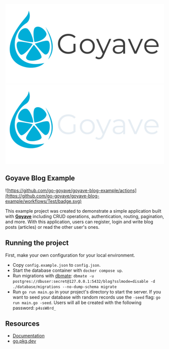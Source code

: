 <p align="center">
    <img src="./.github/img/goyave_banner.png#gh-light-mode-only" alt="Goyave Logo" width="550"/>
    <img src="./.github/img/goyave_banner_dark.png#gh-dark-mode-only" alt="Goyave Logo" width="550"/>
</p>

## Goyave Blog Example

![https://github.com/go-goyave/goyave-blog-example/actions](https://github.com/go-goyave/goyave-blog-example/workflows/Test/badge.svg)

This example project was created to demonstrate a simple application built with **[Goyave](https://github.com/go-goyave/goyave)** including CRUD operations, authentication, routing, pagination, and more. With this application, users can register, login and write blog posts (articles) or read the other user's ones.

## Running the project

First, make your own configuration for your local environment.

- Copy `config.example.json` to `config.json`.
- Start the database container with `docker compose up`.
- Run migrations with [dbmate](https://github.com/amacneil/dbmate): `dbmate -u postgres://dbuser:secret@127.0.0.1:5432/blog?sslmode=disable -d ./database/migrations --no-dump-schema migrate`
- Run `go run main.go` in your project's directory to start the server. If you want to seed your database with random records use the `-seed` flag: `go run main.go -seed`. Users will all be created with the following password: `p4ssW0rd_`

## Resources

- [Documentation](https://goyave.dev)
- [go.pkg.dev](https://pkg.go.dev/goyave.dev/goyave/v5)